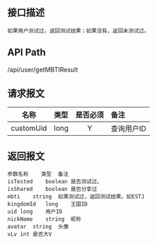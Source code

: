 ## 接口描述
	如果用户测试过，返回测试结果；如果没有，返回未测试过。
## API Path
/api/user/getMBTIResult
## 请求报文
|名称         |类型           |是否必须   |备注                                 |
|-------------|:--------------|:---------:|:------------------------------------|
|customUid    |long    |Y    |查询用户ID    |
## 返回报文
    参数名称	类型	备注
    isTested	boolean	是否测试过。
    isShared	boolean	是否分享过
    mbti	string	如果测试过，返回测试结果。如ESTJ
    kingdomId	long	王国ID
    uid	long	用户ID
    nickName	string	昵称
    avatar	string	头像
    vLv	int	是否大V
    
